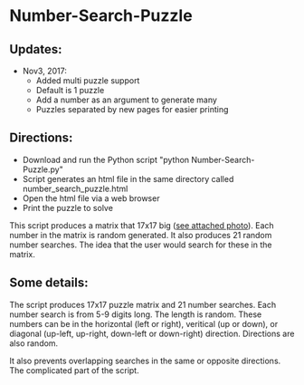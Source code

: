 # Number-Search-Puzzle

## Updates:

- Nov3, 2017:
  * Added multi puzzle support
  * Default is 1 puzzle
  * Add a number as an argument to generate many
  * Puzzles separated by new pages for easier printing

## Directions:
* Download and run the Python script "python Number-Search-Puzzle.py"
* Script generates an html file in the same directory called number_search_puzzle.html
* Open the html file via a web browser
* Print the puzzle to solve

This script produces a matrix that 17x17 big ([see attached photo](https://github.com/kjabr/Number-Search-Puzzle/blob/master/IMG_5682.JPG)). Each number in the matrix is random generated. It also produces 21 random number searches. The idea that the user would search for these in the matrix.

## Some details:

The script produces 17x17 puzzle matrix and 21 number searches. Each number search is from 5-9 digits long. The length is random. These numbers can be in the horizontal (left or right), veritical (up or down), or diagonal (up-left, up-right, down-left or down-right) direction. Directions are also random.

It also prevents overlapping searches in the same or opposite directions. The complicated part of the script.

